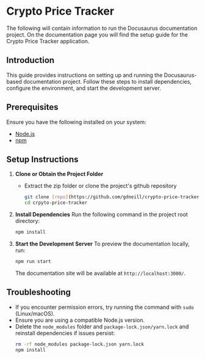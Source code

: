 # Crypto Price Tracker

The following will contain information to run the Docusaurus documentation project. On the documentation page
you will find the setup guide for the Crypto Price Tracker application.

## Introduction
This guide provides instructions on setting up and running the Docusaurus-based documentation project. Follow these steps to install dependencies, configure the environment, and start the development server.

## Prerequisites
Ensure you have the following installed on your system:
- [Node.js](https://nodejs.org/)
- [npm](https://www.npmjs.com/)

## Setup Instructions

1. **Clone or Obtain the Project Folder**
   - Extract the zip folder or clone the project's github repository
     ```sh
     git clone [repo](https://github.com/gdneill/crypto-price-tracker.git)
     cd crpyto-price-tracker
     ```

2. **Install Dependencies**
   Run the following command in the project root directory:
   ```sh
   npm install
   ```

3. **Start the Development Server**
   To preview the documentation locally, run:
   ```sh
   npm run start
   ```
   The documentation site will be available at `http://localhost:3000/`.

## Troubleshooting
- If you encounter permission errors, try running the command with `sudo` (Linux/macOS).
- Ensure you are using a compatible Node.js version.
- Delete the `node_modules` folder and `package-lock.json/yarn.lock` and reinstall dependencies if issues persist:
  ```sh
  rm -rf node_modules package-lock.json yarn.lock
  npm install
  ```


